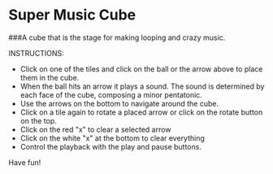 # Super Music Cube

###A cube that is the stage for making looping and crazy music.

INSTRUCTIONS:
* Click on one of the tiles and click on the ball or the arrow above to place them in the cube.
* When the ball hits an arrow it plays a sound. The sound is determined by each face of the cube, composing a minor pentatonic.
* Use the arrows on the bottom to navigate around the cube.
* Click on a tile again to rotate a placed arrow or click on the rotate button on the top.
* Click on the red "x" to clear a selected arrow
* Click on the white "x" at the bottom to clear everything
* Control the playback with the play and pause buttons.

Have fun!
